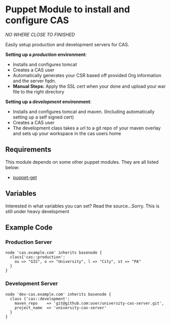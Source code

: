 # Puppet Module to install and configure CAS

*NO WHERE CLOSE TO FINISHED*

Easily setup production and development servers for CAS.

**Setting up a *production* environment**: 

* Installs and configures tomcat
* Creates a CAS user
* Automatically generates your CSR based off provided Org information and the server fqdn. 
* **Manual Steps:** Apply the SSL cert when your done and upload your war file to the right directory

**Setting up a *development* environment**: 

* Installs and configures tomcat and maven. (Including automatically setting up a self signed cert)
* Creates a CAS user
* The development class takes a url to a git repo of your maven overlay and sets up your workspace in the cas users home

## Requirements

This module depends on some other puppet modules. They are all listed below:

* [puppet-get](https://github.com/vurbia/puppet-git)

## Variables

Interested in what variables you can set? Read the source…Sorry. This is still under heavy development

## Example Code

### Production Server

    node 'cas.example.com' inherits basenode {  
      class{'cas::production':
        ou => "GIS", o => "University", l => "City", st => "PA"
      }
    }

### Development Server

    node 'dev-cas.example.com' inherits basenode {
      class {'cas::development': 
        maven_repo    => 'git@github.com:user/university-cas-server.git',
        project_name  => 'university-cas-server'
      }
    }
